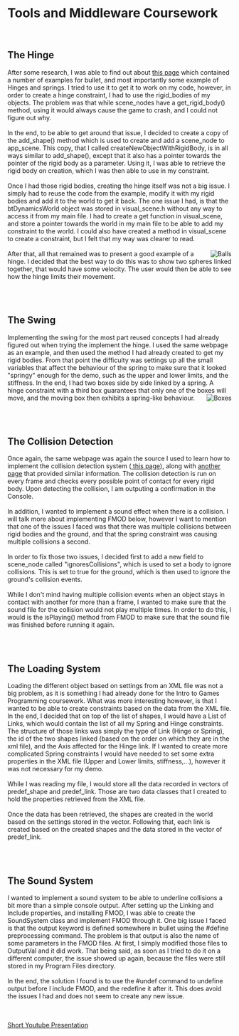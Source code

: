 <h1>Tools and Middleware Coursework</h1>
<br/>
<h2>The Hinge</h2>
After some research, I was able to find out about <a href="http://bullet.googlecode.com/svn/trunk/Demos/ConstraintDemo/ConstraintDemo.cpp"> this page</a> which contained a number of examples for bullet, and most importantly some example of Hinges and springs. I tried to use it to get it to work on my code, however, in order to create a hinge constraint, I had to use the rigid_bodies of my objects. The problem was that while scene_nodes have a get_rigid_body() method, using it would always cause the game to crash, and I could not figure out why.<br/><br/>
In the end, to be able to get around that issue, I decided to create a copy of the add_shape() method which is used to create and add a scene_node to app_scene. This copy, that I called createNewObjectWithRigidBody, is in all ways similar to add_shape(), except that it also has a pointer towards the pointer of the rigid body as a parameter. Using it, I was able to retrieve the rigid body on creation, which I was then able to use in my constraint.<br/><br/>
Once I had those rigid bodies, creating the hinge itself was not a big issue. I simply had to reuse the code from the example, modify it with my rigid bodies and add it to the world to get it back. The one issue I had, is that the btDynamicsWorld object was stored in visual_scene.h without any way to access it from my main file. I had to create a get function in visual_scene, and store a pointer towards the world in my main file to be able to add my constraint to the world. I could also have created a method in visual_scene to create a constraint, but I felt that my way was clearer to read.<br/><br/>
<img src="http://www.jeanpascalevette.com/img/balls.PNG" alt="Balls" align="right"/>
After that, all that remained was to present a good example of a hinge. I decided that the best way to do this was to show two spheres linked together, that would have some velocity. The user would then be able to see how the hinge limits their movement.


<br/><br/>
<h2>The Swing</h2>
Implementing the swing for the most part reused concepts I had already figured out when trying the implement the hinge. I used the same webpage as an example, and then used the method I had already created to get my rigid bodies. From that point the difficulty was settings up all the small variables that affect the behaviour of the spring to make sure that it looked "springy" enough for the demo, such as the upper and lower limits, and the stiffness. In the end, I had two boxes side by side linked by a spring. A hinge constraint with a third box guarantees that only one of the boxes will move, and the moving box then exhibits a spring-like behaviour.
<img src="http://www.jeanpascalevette.com/img/boxes.PNG" alt="Boxes" align="right"/>


<br/><br/>
<h2>The Collision Detection</h2>
Once again, the same webpage was again the source I used to learn how to implement the collision detection system (<a href="http://bullet.googlecode.com/svn/trunk/Demos/CollisionInterfaceDemo/CollisionInterfaceDemo.cpp"> this page</a>), along with <a href="http://hamelot.co.uk/programming/using-bullet-only-for-collision-detection/">another page</a> that provided similar information. The collision detection is run on every frame and checks every possible point of contact for every rigid body. Upon detecting the collision, I am outputing a confirmation in the Console.<br/><br/>
In addition, I wanted to implement a sound effect when there is a collision. I will talk more about implementing FMOD below, however I want to mention that one of the issues I faced was that there was multiple collisions between rigid bodies and the ground, and that the spring constraint was causing multiple collisions a second.
<br/><br/>
In order to fix those two issues, I decided first to add a new field to scene_node called "ignoresCollisions", which is used to set a body to ignore collisions. This is set to true for the ground, which is then used to ignore the ground's collision events.
<br/><br/>
While I don't mind having multiple collision events when an object stays in contact with another for more than a frame, I wanted to make sure that the sound file for the collision would not play multiple times. In order to do this, I would is the isPlaying() method from FMOD to make sure that the sound file was finished before running it again.


<br/><br/>
<h2>The Loading System</h2>
Loading the different object based on settings from an XML file was not a big problem, as it is something I had already done for the Intro to Games Programming coursework. What was more interesting however, is that I wanted to be able to create constraints based on the data from the XML file. In the end, I decided that on top of the list of shapes, I would have a List of Links, which would contain the list of all my Spring and Hinge constraints. The structure of those links was simply the type of Link (Hinge or Spring), the id of the two shapes linked (based on the order on which they are in the xml file), and the Axis affected for the Hinge link. If I wanted to create more complicated Spring constraints I would have needed to set some extra properties in the XML file (Upper and Lower limits, stiffness,...), however it was not necessary for my demo.<br/><br/>
While I was reading my file, I would store all the data recorded in vectors of predef_shape and predef_link. Those are two data classes that I created to hold the properties retrieved from the XML file.<br/><br/>
Once the data has been retrieved, the shapes are created in the world based on the settings stored in the vector. Following that, each link is created based on the created shapes and the data stored in the vector of predef_link.

<br/><br/>
<h2>The Sound System</h2>
I wanted to implement a sound system to be able to underline collisions a bit more than a simple console output. After setting up the Linking and Include properties, and installing FMOD, I was able to create the SoundSystem class and implement FMOD through it. One big issue I faced is that the output keyword is defined somewhere in bullet using the #define preprocessing command. The problem is that output is also the name of some parameters in the FMOD files. At first, I simply modified those files to OutputVal and it did work. That being said, as soon as I tried to do it on a different computer, the issue showed up again, because the files were still stored in my Program Files directory.
<br/><br/>
In the end, the solution I found is to use the #undef command to undefine output before I include FMOD, and the redefine it after it. This does avoid the issues I had and does not seem to create any new issue.

<br/><br/>
<a href="https://youtu.be/Rbzbe6unxS4">Short Youtube Presentation</a>
